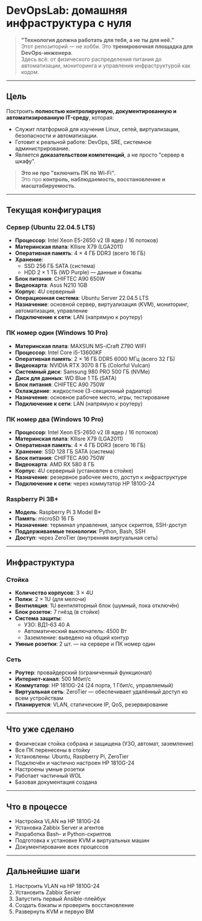 # DevOpsLab: домашняя инфраструктура с нуля

> **"Технология должна работать для тебя, а не ты для неё."**  
> Этот репозиторий — не хобби. Это **тренировочная площадка для DevOps-инженера**.  
> Здесь всё: от физического распределения питания до автоматизации, мониторинга и управления инфраструктурой как кодом.

---

## Цель

Построить **полностью контролируемую, документированную и автоматизированную IT-среду**, которая:
- Служит платформой для изучения Linux, сетей, виртуализации, безопасности и автоматизации.
- Готовит к реальной работе: DevOps, SRE, системное администрирование.
- Является **доказательством компетенций**, а не просто "сервер в шкафу".

> **Это не про "включить ПК по Wi-Fi".**  
> Это про **контроль, наблюдаемость, восстановление и масштабируемость**.

---

## Текущая конфигурация

### Сервер (Ubuntu 22.04.5 LTS)
- **Процессор**: Intel Xeon E5-2650 v2 (8 ядер / 16 потоков)
- **Материнская плата**: Kllisre X79 (LGA2011)
- **Оперативная память**: 4 × 4 ГБ DDR3 (всего 16 ГБ)
- **Хранение**:
  - SSD 256 ГБ SATA (система)
  - HDD 2 × 1 ТБ (WD Purple) — данные и бэкапы
- **Блок питания**: CHIFTEC A90 650W
- **Видеокарта**: Asus N210 1GB
- **Корпус**: 4U серверный
- **Операционная система**: Ubuntu Server 22.04.5 LTS
- **Назначение**: основной сервер, виртуализация (KVM), мониторинг, автоматизация, управление
- **Подключение к сети**: LAN (напрямую к роутеру)

### ПК номер один (Windows 10 Pro)
- **Материнская плата**: MAXSUN MS-iCraft Z790 WIFI
- **Процессор**: Intel Core i5-13600KF
- **Оперативная память**: 2 × 16 ГБ DDR5 6000 МГц (всего 32 ГБ)
- **Видеокарта**: NVIDIA RTX 3070 8 ГБ (Colorful Vulcan)
- **Системный диск**: Samsung 980 PRO 500 ГБ (NVMe)
- **Диск для данных**: WD Blue 1 ТБ (SATA)
- **Блок питания**: CHIFTEC A90 750W
- **Охлаждение**: жидкостное (3-секционный радиатор)
- **Назначение**: основное рабочее место, игры, тестирование
- **Подключение к сети**: LAN (напрямую к роутеру)

### ПК номер два (Windows 10 Pro)
- **Процессор**: Intel Xeon E5-2650 v2 (8 ядер / 16 потоков)
- **Материнская плата**: Kllisre X79 (LGA2011)
- **Оперативная память**: 4 × 4 ГБ DDR3 (всего 16 ГБ)
- **Хранение**: SSD 128 ГБ SATA (система)
- **Блок питания**: CHIFTEC A90 750W
- **Видеокарта**: AMD RX 580 8 ГБ
- **Корпус**: 4U серверный (установлен в стойке)
- **Назначение**: резервное рабочее место, доступ к инфраструктуре
- **Подключение к сети**: через коммутатор HP 1810G-24

### Raspberry Pi 3B+
- **Модель**: Raspberry Pi 3 Model B+
- **Память**: microSD 16 ГБ
- **Назначение**: терминал управления, запуск скриптов, SSH-доступ
- **Поддерживаемые технологии**: Python, Bash, SSH
- **Доступ**: через ZeroTier (внутренняя виртуальная сеть)

---

## Инфраструктура

### Стойка
- **Количество корпусов**: 3 × 4U
- **Полки**: 2 × 1U (для мелочи)
- **Вентиляция**: 1U вентиляторный блок (шумный, пока отключён)
- **Блок розеток**: 7 гнёзд (в стойке)
- **Система защиты**:
  - УЗО: ВД1-63 40 А
  - Автоматический выключатель: 4500 Вт
  - Заземление: выведено на общий контур
- **Умные розетки**: 2 шт. — на сервере и ПК номер один

### Сеть
- **Роутер**: провайдерский (ограниченный функционал)
- **Интернет-канал**: 500 Мбит/с
- **Коммутатор**: HP 1810G-24 (24 порта, 1 Гбит/с, управляемый)
- **Виртуальная сеть**: ZeroTier — обеспечивает удалённый доступ ко всем устройствам
- **Планируется**: VLAN, статические IP, QoS, резервирование

---

## Что уже сделано
- Физическая стойка собрана и защищена (УЗО, автомат, заземление)
- Все ПК перенесены в стойку
- Установлены: Ubuntu, Raspberry Pi, ZeroTier
- Подключён и частично настроен HP 1810G-24
- Настроены умные розетки
- Работает частичный WOL
- Базовая документация создана

---

## Что в процессе
- Настройка VLAN на HP 1810G-24
- Установка Zabbix Server и агентов
- Разработка Bash- и Python-скриптов
- Подготовка к установке KVM и виртуальных машин
- Документирование всех процессов

---

## Дальнейшие шаги

1. Настроить VLAN на HP 1810G-24
2. Установить Zabbix Server
3. Запустить первый Ansible-плейбук
4. Создать бэкапы и проверить восстановление
5. Развернуть KVM и первую ВМ
